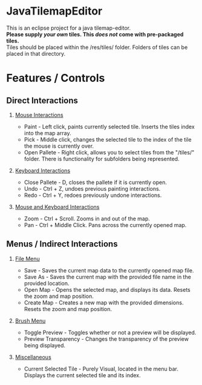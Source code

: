 # JavaTilemapEditor
This is an eclipse project for a java tilemap-editor.<br>
**Please supply _your own_ tiles. This _does not_ come with pre-packaged tiles.**<br>
Tiles should be placed within the /res/tiles/ folder. Folders of tiles can be placed in that directory.<br>

# Features / Controls

## Direct Interactions

1. <ins>Mouse Interactions</ins>
    - Paint - Left click, paints currently selected tile. Inserts the tiles index into the map array.
    - Pick - Middle click, changes the selected tile to the index of the tile the mouse is currently over.
    - Open Pallete - Right click, allows you to select tiles from the "/tiles/" folder. There is functionality for subfolders being represented.

2. <ins>Keyboard Interactions</ins>
    - Close Pallete - D, closes the pallete if it is currently open.
    - Undo - Ctrl + Z, undoes previous painting interactions.
    - Redo - Ctrl + Y, redoes previously undone interactions.

3. <ins>Mouse and Keyboard Interactions</ins>
    - Zoom - Ctrl + Scroll. Zooms in and out of the map.
    - Pan - Ctrl + Middle Click. Pans across the currently opened map.

## Menus / Indirect Interactions

1. <ins>File Menu</ins>
    - Save - Saves the current map data to the currently opened map file.
    - Save As - Saves the current map with the provided file name in the provided location.
    - Open Map - Opens the selected map, and displays its data. Resets the zoom and map position.
    - Create Map - Creates a new map with the provided dimensions. Resets the zoom and map position.

2. <ins>Brush Menu</ins>
    - Toggle Preview - Toggles whether or not a preview will be displayed.
    - Preview Transparency - Changes the transparency of the preview being displayed.

3. <ins>Miscellaneous</ins>
    - Current Selected Tile - Purely Visual, located in the menu bar. Displays the current selected tile and its index.
